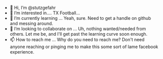 - 👋 Hi, I’m @stutzgefahr
- 👀 I’m interested in....    <meep-merp-beeeeep> TX Football...
- 🌱 I’m currently learning ...  Yeah, sure.   Need to get a handle on github and messing around.
- 💞️ I’m looking to collaborate on ...    Uh, nothing wanted/needed from others.    Let me be, and I'll get past the learning curve soon enough.
- 📫 How to reach me ...    Why do you need to reach me?      Don't need anyone reaching or pinging me to make this some sort of lame facebook experience.

<!---
stutzgefahr/stutzgefahr is a ✨ special ✨ repository because its `README.md` (this file) appears on your GitHub profile.
You can click the Preview link to take a look at your changes.
--->
